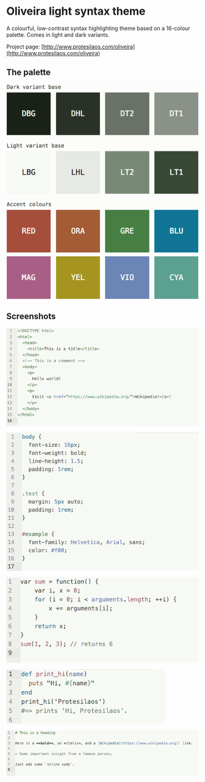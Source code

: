 # Oliveira light syntax theme

A colourful, low-contrast syntax highlighting theme based on a 16-colour palette. Comes in light and dark variants.

Project page: [http://www.protesilaos.com/oliveira](http://www.protesilaos.com/oliveira)

## The palette

![oliveira colour scheme](https://raw.githubusercontent.com/protesilaos/oliveira/master/img/oliveira_colours.png)

## Screenshots

![oliveira light html](https://raw.githubusercontent.com/protesilaos/oliveira/master/img/lighthtml.png)

![oliveira light css](https://raw.githubusercontent.com/protesilaos/oliveira/master/img/lightcss.png)

![oliveira light js](https://raw.githubusercontent.com/protesilaos/oliveira/master/img/lightjs.png)

![oliveira light rb](https://raw.githubusercontent.com/protesilaos/oliveira/master/img/lightrb.png)

![oliveira light mb](https://raw.githubusercontent.com/protesilaos/oliveira/master/img/lightmd.png)
